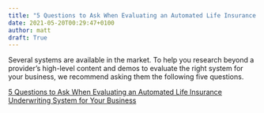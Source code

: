 ```yaml
---
title: "5 Questions to Ask When Evaluating an Automated Life Insurance Underwriting System for Your Business"
date: 2021-05-20T00:29:47+0100
author: matt
draft: True
---
```

Several systems are available in the market. To help you research beyond a provider’s high-level content and demos to evaluate the right system for your business, we recommend asking them the following five questions.
 

[ 5 Questions to Ask When Evaluating an Automated Life Insurance Underwriting System for Your Business ]( https://partnerre.com/opinions_research/5-questions-to-ask-when-evaluating-an-automated-life-insurance-underwriting-system-for-your-business/ )
